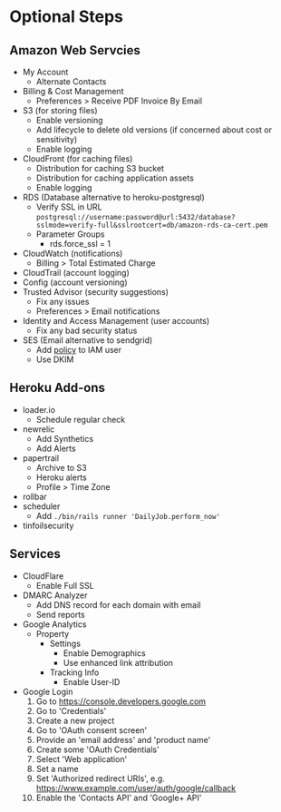 # Optional Steps

## Amazon Web Servcies

* My Account
  * Alternate Contacts
* Billing & Cost Management
  * Preferences > Receive PDF Invoice By Email
* S3 (for storing files)
  * Enable versioning
  * Add lifecycle to delete old versions (if concerned about cost or sensitivity)
  * Enable logging
* CloudFront (for caching files)
  * Distribution for caching S3 bucket
  * Distribution for caching application assets
  * Enable logging
* RDS (Database alternative to heroku-postgresql)
  * Verify SSL in URL `postgresql://username:password@url:5432/database?sslmode=verify-full&sslrootcert=db/amazon-rds-ca-cert.pem`
  * Parameter Groups
    * rds.force_ssl = 1
* CloudWatch (notifications)
  * Billing > Total Estimated Charge
* CloudTrail (account logging)
* Config (account versioning)
* Trusted Advisor (security suggestions)
  * Fix any issues
  * Preferences > Email notifications
* Identity and Access Management (user accounts)
  * Fix any bad security status
* SES (Email alternative to sendgrid)
  * Add [policy](iam_ses_policy.json) to IAM user
  * Use DKIM

## Heroku Add-ons

* loader.io
  * Schedule regular check
* newrelic
  * Add Synthetics
  * Add Alerts
* papertrail
  * Archive to S3
  * Heroku alerts
  * Profile > Time Zone
* rollbar
* scheduler
  * Add `./bin/rails runner 'DailyJob.perform_now'`
* tinfoilsecurity

## Services

* CloudFlare
  * Enable Full SSL
* DMARC Analyzer
  * Add DNS record for each domain with email
  * Send reports
* Google Analytics
  * Property
    * Settings
      * Enable Demographics
      * Use enhanced link attribution
    * Tracking Info
      * Enable User-ID
* Google Login
  1. Go to https://console.developers.google.com
  1. Go to 'Credentials'
  1. Create a new project
  1. Go to 'OAuth consent screen'
  1. Provide an 'email address' and 'product name'
  1. Create some 'OAuth Credentials'
    1. Select 'Web application'
    1. Set a name
    1. Set 'Authorized redirect URIs', e.g. https://www.example.com/user/auth/google/callback
  1. Enable the 'Contacts API' and 'Google+ API'
